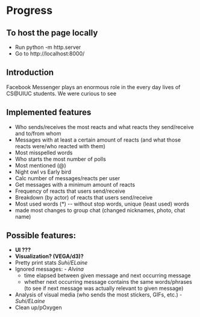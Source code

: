 # Progress

## To host the page locally
- Run python -m http.server
- Go to http://localhost:8000/

## Introduction
Facebook Messenger plays an enormous role in the every day lives of CS@UIUC students. We were curious to see 
## Implemented features
- Who sends/receives the most reacts and what reacts they send/receive and to/from whom
- Messages with at least a certain amount of reacts (and what those reacts were/who reacted with them)
- Most misspelled words
- Who starts the most number of polls
- Most mentioned (@) 
- Night owl vs Early bird
- Calc number of messages/reacts per user 
- Get messages with a minimum amount of reacts
- Frequency of reacts that users send/receive
- Breakdown (by actor) of reacts that users send/receive 
- Most used words (*) -- without stop words, unique (least used) words
- made most changes to group chat (changed nicknames, photo, chat name)



## Possible features:
- **UI ???**
- **Visualization? (VEGA/d3)?**
- Pretty print stats *Suhi/ELaine*
- Ignored messages: - *Alvina*
   * time elapsed between given message and next occurring message
   * whether next occurring message contains the same words/phrases (to see if next message was actually relevant to given message)
- Analysis of visual media (who sends the most stickers, GIFs, etc.) - *Suhi/ELaine*
- Clean up/pOxygen
